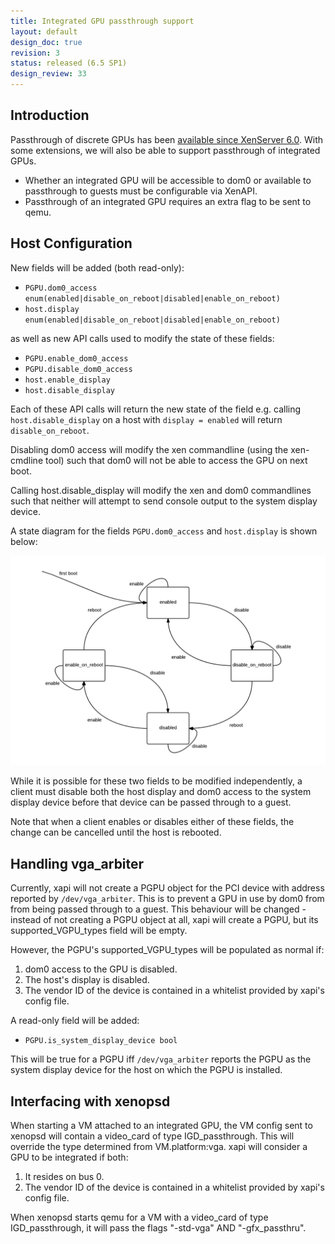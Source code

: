 ```yaml
---
title: Integrated GPU passthrough support
layout: default
design_doc: true
revision: 3
status: released (6.5 SP1)
design_review: 33
---
```


Introduction
------------

Passthrough of discrete GPUs has been
[available since XenServer 6.0](../gpu-passthrough.md).
With some extensions, we will also be able to support passthrough of integrated
GPUs.

- Whether an integrated GPU will be accessible to dom0 or available to
  passthrough to guests must be configurable via XenAPI.
- Passthrough of an integrated GPU requires an extra flag to be sent to qemu.

Host Configuration
------------------

New fields will be added (both read-only):

- `PGPU.dom0_access enum(enabled|disable_on_reboot|disabled|enable_on_reboot)`
- `host.display enum(enabled|disable_on_reboot|disabled|enable_on_reboot)`

as well as new API calls used to modify the state of these fields:

- `PGPU.enable_dom0_access`
- `PGPU.disable_dom0_access`
- `host.enable_display`
- `host.disable_display`

Each of these API calls will return the new state of the field e.g. calling
`host.disable_display` on a host with `display = enabled` will return
`disable_on_reboot`.

Disabling dom0 access will modify the xen commandline (using the xen-cmdline
tool) such that dom0 will not be able to access the GPU on next boot.

Calling host.disable_display will modify the xen and dom0 commandlines such
that neither will attempt to send console output to the system display device.

A state diagram for the fields `PGPU.dom0_access` and `host.display` is shown
below:

![host.integrated_GPU_passthrough flow diagram](integrated-gpu-passthrough.png)

While it is possible for these two fields to be modified independently, a
client must disable both the host display and dom0 access to the system display
device before that device can be passed through to a guest.

Note that when a client enables or disables either of these fields, the change
can be cancelled until the host is rebooted.

Handling vga_arbiter
--------------------

Currently, xapi will not create a PGPU object for the PCI device with address
reported by `/dev/vga_arbiter`. This is to prevent a GPU in use by dom0 from
from being passed through to a guest. This behaviour will be changed - instead
of not creating a PGPU object at all, xapi will create a PGPU, but its
supported_VGPU_types field will be empty.

However, the PGPU's supported_VGPU_types will be populated as normal if:

1.  dom0 access to the GPU is disabled.
2.  The host's display is disabled.
3.  The vendor ID of the device is contained in a whitelist provided by xapi's
    config file.

A read-only field will be added:

- `PGPU.is_system_display_device bool`

This will be true for a PGPU iff `/dev/vga_arbiter` reports the PGPU as the
system display device for the host on which the PGPU is installed.

Interfacing with xenopsd
------------------------

When starting a VM attached to an integrated GPU, the VM config sent to xenopsd
will contain a video_card of type IGD_passthrough. This will override the type
determined from VM.platform:vga. xapi will consider a GPU to be integrated if
both:

1.  It resides on bus 0.
2.  The vendor ID of the device is contained in a whitelist provided by xapi's
    config file.

When xenopsd starts qemu for a VM with a video_card of type IGD_passthrough,
it will pass the flags "-std-vga" AND "-gfx_passthru".
